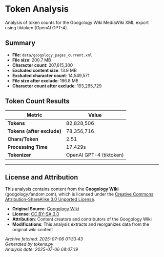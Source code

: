 # Token Analysis

Analysis of token counts for the Googology Wiki MediaWiki XML export using tiktoken (OpenAI GPT-4).

## Summary

- **File**: `data/googology_pages_current.xml`
- **File size**: 200.7 MB
- **Character count**: 207,815,300
- **Excluded content size**: 13.9 MB
- **Excluded character count**: 14,549,571
- **File size after exclude**: 186.8 MB
- **Character count after exclude**: 193,265,729

## Token Count Results

| Metric | Value |
|--------|-------|
| **Tokens** | 82,828,506 |
| **Tokens (after exclude)** | 78,356,716 |
| **Chars/Token** | 2.51 |
| **Processing Time** | 17.429s |
| **Tokenizer** | OpenAI GPT-4 (tiktoken) |


---

## License and Attribution

This analysis contains content from the **Googology Wiki** (googology.fandom.com), which is licensed under the [Creative Commons Attribution-ShareAlike 3.0 Unported License](https://creativecommons.org/licenses/by-sa/3.0/).

- **Original Source**: [Googology Wiki](https://googology.fandom.com)
- **License**: [CC BY-SA 3.0](https://creativecommons.org/licenses/by-sa/3.0/)
- **Attribution**: Content creators and contributors of the Googology Wiki
- **Modifications**: This analysis extracts and reorganizes data from the original wiki content

*Archive fetched: 2025-07-06 01:33:43*  
*Generated by tokens.py*  
*Analysis date: 2025-07-06 08:07:19*
